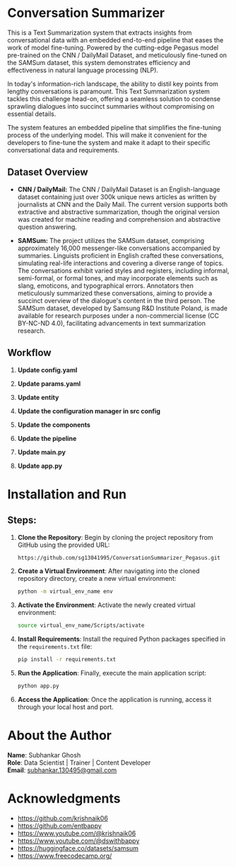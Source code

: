# Conversation Summarizer

This is a Text Summarization system that extracts insights from conversational data with an embedded end-to-end pipeline that eases the work of model fine-tuning. Powered by the cutting-edge Pegasus model pre-trained on the CNN / DailyMail Dataset, and meticulously fine-tuned on the SAMSum dataset, this system demonstrates efficiency and effectiveness in natural language processing (NLP).

In today's information-rich landscape, the ability to distil key points from lengthy conversations is paramount. This Text Summarization system tackles this challenge head-on, offering a seamless solution to condense sprawling dialogues into succinct summaries without compromising on essential details.

The system features an embedded pipeline that simplifies the fine-tuning process of the underlying model. This will make it convenient for the developers to fine-tune the system and make it adapt to their specific conversational data and requirements.

## Dataset Overview

- **CNN / DailyMail:** The CNN / DailyMail Dataset is an English-language dataset containing just over 300k unique news articles as written by journalists at CNN and the Daily Mail. The current version supports both extractive and abstractive summarization, though the original version was created for machine reading and comprehension and abstractive question answering.

- **SAMSum:** The project utilizes the SAMSum dataset, comprising approximately 16,000 messenger-like conversations accompanied by summaries. Linguists proficient in English crafted these conversations, simulating real-life interactions and covering a diverse range of topics. The conversations exhibit varied styles and registers, including informal, semi-formal, or formal tones, and may incorporate elements such as slang, emoticons, and typographical errors. Annotators then meticulously summarized these conversations, aiming to provide a succinct overview of the dialogue's content in the third person. The SAMSum dataset, developed by Samsung R&D Institute Poland, is made available for research purposes under a non-commercial license (CC BY-NC-ND 4.0), facilitating advancements in text summarization research.

## Workflow

1. **Update config.yaml**

2. **Update params.yaml**

3. **Update entity**

4. **Update the configuration manager in src config**

5. **Update the components**

6. **Update the pipeline**

7. **Update main.py**

8. **Update app.py**

# Installation and Run

## Steps:

1. **Clone the Repository**: Begin by cloning the project repository from GitHub using the provided URL:
    ```bash
    https://github.com/sg13041995/ConversationSummarizer_Pegasus.git
    ```

2. **Create a Virtual Environment**: After navigating into the cloned repository directory, create a new virtual environment:
    ```bash
    python -m virtual_env_name env
    ```

3. **Activate the Environment**: Activate the newly created virtual environment:
    ```bash
    source virtual_env_name/Scripts/activate
    ```

4. **Install Requirements**: Install the required Python packages specified in the `requirements.txt` file:
    ```bash
    pip install -r requirements.txt
    ```

5. **Run the Application**: Finally, execute the main application script:
    ```bash
    python app.py
    ```

6. **Access the Application**: Once the application is running, access it through your local host and port.

# About the Author

**Name**: Subhankar Ghosh  
**Role**: Data Scientist | Trainer | Content Developer  
**Email**: subhankar.130495@gmail.com  

# Acknowledgments

- https://github.com/krishnaik06
- https://github.com/entbappy
- https://www.youtube.com/@krishnaik06
- https://www.youtube.com/@dswithbappy
- https://huggingface.co/datasets/samsum
- https://www.freecodecamp.org/
